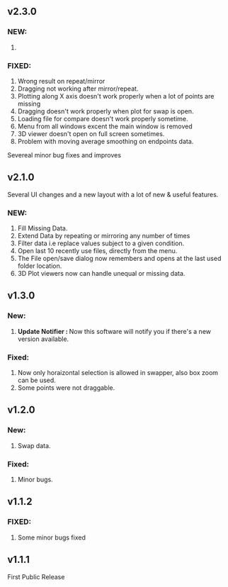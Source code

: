 ## v2.3.0
### NEW:
1. 

### FIXED:
1. Wrong result on repeat/mirror
2. Dragging not working after mirror/repeat. 
3. Plotting along X axis doesn't work properly when a lot of points are missing 
4. Dragging doesn't work properly when plot for swap is open.
5. Loading file for compare doesn't work properly sometime.
6. Menu from all windows excent the main window is removed
7. 3D viewer doesn't open on full screen sometimes.
8. Problem with moving average smoothing on endpoints data.

Severeal minor bug fixes and improves


## v2.1.0
 Several UI changes and a new layout with a lot of new & useful features. 
### NEW: 
1. Fill Missing Data.
2. Extend Data by repeating or mirroring any number of times
3. Filter data i.e replace values subject to a given condition.
4. Open last 10 recently use files, directly from the menu.
5. The File open/save dialog now remembers and opens at the last used folder location.
6. 3D Plot viewers now can handle unequal or missing data.

## v1.3.0
### New:
1. <b>Update Notifier : </b> Now this software will notify you if there's a new version available.

### Fixed:
1. Now only horaizontal selection is allowed in swapper, also box zoom can be used.
2. Some points were not draggable.


## v1.2.0
### New:
1. Swap data.
### Fixed:
1. Minor bugs.

## v1.1.2
### FIXED:
1. Some minor bugs fixed

## v1.1.1
First Public Release